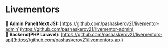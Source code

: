 # Livementors

🔗 **Admin Panel(Next JS):** [https://github.com/pashaskerov21/livementor-admin](https://github.com/pashaskerov21/livementor-admin)<br/>
🔗 **Backend(PHP Laravel):** [https://github.com/pashaskerov21/livementors-api](https://github.com/pashaskerov21/livementors-api)<br/>


